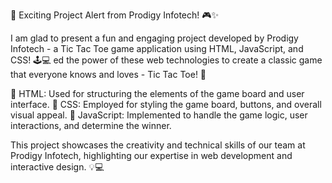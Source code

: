 🌟 Exciting Project Alert from Prodigy Infotech! 🎮✨

I am glad to present a fun and engaging project developed by Prodigy Infotech - a Tic Tac Toe game application using HTML, JavaScript, and CSS! 🕹💻
ed the power of these web technologies to create a classic game that everyone knows and loves - Tic Tac Toe! 🌟

🔹 HTML: Used for structuring the elements of the game board and user interface.
🔹 CSS: Employed for styling the game board, buttons, and overall visual appeal.
🔹 JavaScript​: Implemented to handle the game logic, user interactions, and determine the winner.

This project showcases the creativity and technical skills of our team at Prodigy Infotech, highlighting our expertise in web development and interactive design. 💡💻

